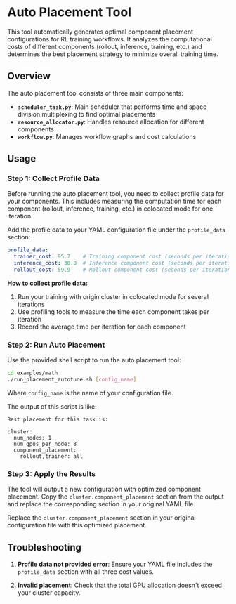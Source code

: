# Auto Placement Tool

This tool automatically generates optimal component placement configurations for RL training workflows. It analyzes the computational costs of different components (rollout, inference, training, etc.) and determines the best placement strategy to minimize overall training time.

## Overview

The auto placement tool consists of three main components:

- **`scheduler_task.py`**: Main scheduler that performs time and space division multiplexing to find optimal placements
- **`resource_allocator.py`**: Handles resource allocation for different components
- **`workflow.py`**: Manages workflow graphs and cost calculations

## Usage

### Step 1: Collect Profile Data

Before running the auto placement tool, you need to collect profile data for your components. This includes measuring the computation time for each component (rollout, inference, training, etc.) in colocated mode for one iteration.

Add the profile data to your YAML configuration file under the `profile_data` section:

```yaml
profile_data:
  trainer_cost: 95.7    # Training component cost (seconds per iteration)
  inference_cost: 30.8  # Inference component cost (seconds per iteration)
  rollout_cost: 59.9    # Rollout component cost (seconds per iteration)
```

**How to collect profile data:**
1. Run your training with origin cluster in colocated mode for several iterations
2. Use profiling tools to measure the time each component takes per iteration
3. Record the average time per iteration for each component

### Step 2: Run Auto Placement

Use the provided shell script to run the auto placement tool:

```bash
cd examples/math
./run_placement_autotune.sh [config_name]
```

Where `config_name` is the name of your configuration file.

The output of this script is like:
```
Best placement for this task is:

cluster:
  num_nodes: 1
  num_gpus_per_node: 8
  component_placement:
    rollout,trainer: all
```

### Step 3: Apply the Results

The tool will output a new configuration with optimized component placement. Copy the `cluster.component_placement` section from the output and replace the corresponding section in your original YAML file.

Replace the `cluster.component_placement` section in your original configuration file with this optimized placement.

## Troubleshooting

1. **Profile data not provided error**: Ensure your YAML file includes the `profile_data` section with all three cost values.

2. **Invalid placement**: Check that the total GPU allocation doesn't exceed your cluster capacity.
